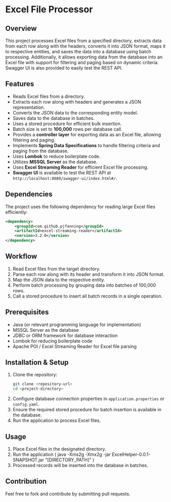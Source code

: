 # Excel File Processor

## Overview
This project processes Excel files from a specified directory, extracts data from each row along with the headers, converts it into JSON format, maps it to respective entities, and saves the data into a database using batch processing. Additionally, it allows exporting data from the database into an Excel file with support for filtering and paging based on dynamic criteria. Swagger UI is also provided to easily test the REST API.

## Features
- Reads Excel files from a directory.
- Extracts each row along with headers and generates a JSON representation.
- Converts the JSON data to the corresponding entity model.
- Saves data to the database in batches.
- Uses a stored procedure for efficient bulk insertion.
- Batch size is set to **100,000** rows per database call.
- Provides a **controller layer** for exporting data as an Excel file, allowing filtering and paging.
- Implements **Spring Data Specifications** to handle filtering criteria and paging from the database.
- Uses **Lombok** to reduce boilerplate code.
- Utilizes **MSSQL Server** as the database.
- Uses **Excel Streaming Reader** for efficient Excel file processing.
- **Swagger UI** is available to test the REST API at `http://localhost:8080/swagger-ui/index.html#/`.


## Dependencies
The project uses the following dependency for reading large Excel files efficiently:
```xml
<dependency>
    <groupId>com.github.pjfanning</groupId>
    <artifactId>excel-streaming-reader</artifactId>
    <version>3.2.0</version>
</dependency>
```

## Workflow
1. Read Excel files from the target directory.
2. Parse each row along with its header and transform it into JSON format.
3. Map the JSON data to the respective entity.
4. Perform batch processing by grouping data into batches of 100,000 rows.
5. Call a stored procedure to insert all batch records in a single operation.

## Prerequisites
- Java (or relevant programming language for implementation)
- MSSQL Server as the database
- JDBC or ORM framework for database interaction
- Lombok for reducing boilerplate code
- Apache POI / Excel Streaming Reader for Excel file parsing

## Installation & Setup
1. Clone the repository:
   ```sh
   git clone <repository-url>
   cd <project-directory>
   ```
2. Configure database connection properties in `application.properties` or `config.yaml`.
3. Ensure the required stored procedure for batch insertion is available in the database.
4. Run the application to process Excel files.

## Usage
1. Place Excel files in the designated directory.
2. Run the application ( java -Xms2g -Xmx2g -jar ExcelHelper-0.0.1-SNAPSHOT.jar "[DIRECTORY_PATH]" )
3. Processed records will be inserted into the database in batches.

## Contribution
Feel free to fork and contribute by submitting pull requests.
